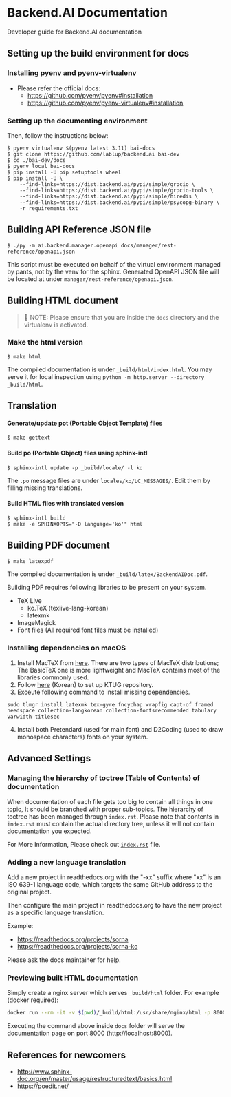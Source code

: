 # Backend.AI Documentation

Developer guide for Backend.AI documentation


## Setting up the build environment for docs

### Installing pyenv and pyenv-virtualenv

* Please refer the official docs:
  - https://github.com/pyenv/pyenv#installation
  - https://github.com/pyenv/pyenv-virtualenv#installation

### Setting up the documenting environment

Then, follow the instructions below:

```console
$ pyenv virtualenv $(pyenv latest 3.11) bai-docs
$ git clone https://github.com/lablup/backend.ai bai-dev
$ cd ./bai-dev/docs
$ pyenv local bai-docs
$ pip install -U pip setuptools wheel
$ pip install -U \
    --find-links=https://dist.backend.ai/pypi/simple/grpcio \
    --find-links=https://dist.backend.ai/pypi/simple/grpcio-tools \
    --find-links=https://dist.backend.ai/pypi/simple/hiredis \
    --find-links=https://dist.backend.ai/pypi/simple/psycopg-binary \
    -r requirements.txt
```

## Building API Reference JSON file
```console
$ ./py -m ai.backend.manager.openapi docs/manager/rest-reference/openapi.json
```
This script must be executed on behalf of the virtual environment managed by pants, not by the venv for the sphinx.
Generated OpenAPI JSON file will be located at under `manager/rest-reference/openapi.json`.

## Building HTML document

> 📌 NOTE: Please ensure that you are inside the `docs` directory and the virtualenv is activated.

### Make the html version

```console
$ make html
```

The compiled documentation is under `_build/html/index.html`.
You may serve it for local inspection using `python -m http.server --directory _build/html`.

## Translation

#### Generate/update pot (Portable Object Template) files

```console
$ make gettext
```

#### Build po (Portable Object) files using sphinx-intl

```console
$ sphinx-intl update -p _build/locale/ -l ko
```

The `.po` message files are under `locales/ko/LC_MESSAGES/`.
Edit them by filling missing translations.

#### Build HTML files with translated version

```console
$ sphinx-intl build
$ make -e SPHINXOPTS="-D language='ko'" html
```


## Building PDF document

```console
$ make latexpdf
```

The compiled documentation is under `_build/latex/BackendAIDoc.pdf`.

Building PDF requires following libraries to be present on your system.

* TeX Live 
  - ko.TeX (texlive-lang-korean)
  - latexmk
* ImageMagick
* Font files (All required font files must be installed)

### Installing dependencies on macOS
1. Install MacTeX from [here](https://www.tug.org/mactex/). There are two types of MacTeX distributions; The BasicTeX one is more lightweight and MacTeX contains most of the libraries commonly used.
2. Follow [here](http://wiki.ktug.org/wiki/wiki.php/KtugPrivateRepository) (Korean) to set up KTUG repository.
3. Exceute following command to install missing dependencies.   
```console
sudo tlmgr install latexmk tex-gyre fncychap wrapfig capt-of framed needspace collection-langkorean collection-fontsrecommended tabulary varwidth titlesec
```
4. Install both Pretendard (used for main font) and D2Coding (used to draw monospace characters) fonts on your system.

## Advanced Settings

### Managing the hierarchy of toctree (Table of Contents) of documentation

When documentation of each file gets too big to contain all things in one topic,
It should be branched with proper sub-topics.
The hierarchy of toctree has been managed through `index.rst`.
Please note that contents in `index.rst` must contain the actual directory tree, unless it will not contain documentation you expected.

For More Information, Please check out [`index.rst`](https://github.com/lablup/backend.ai/blob/main/docs/index.rst) file.

### Adding a new language translation

Add a new project in readthedocs.org with the "-xx" suffix
where "xx" is an ISO 639-1 language code, which targets
the same GitHub address to the original project.

Then configure the main project in readthedocs.org to have
the new project as a specific language translation.

Example:

* https://readthedocs.org/projects/sorna
* https://readthedocs.org/projects/sorna-ko

Please ask the docs maintainer for help.

### Previewing built HTML documentation
Simply create a nginx server which serves `_build/html` folder. For example (docker required): 
```bash
docker run --rm -it -v $(pwd)/_build/html:/usr/share/nginx/html -p 8000:80 nginx
```
Executing the command above inside `docs` folder will serve the documentation page on port 8000 (http://localhost:8000).

## References for newcomers

- http://www.sphinx-doc.org/en/master/usage/restructuredtext/basics.html
- https://poedit.net/
